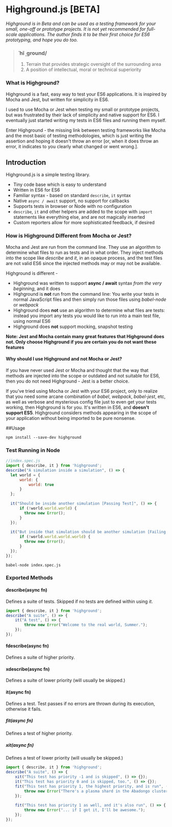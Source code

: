 # Highground.js [BETA]
*Highground is in Beta and can be used as a testing framework for your small, one-off or prototype projects. It is not yet recommended for full-scale applications. The author finds it to be their first choice for ES6 prototyping, and hope you do too.*

> ### ˈhī ˌɡround/
> 1. Terrain that provides strategic oversight of the surrounding area
> 2. A position of intellectual, moral or technical superiority

### What is Highground?  

Highground is a fast, easy way to test your ES6 applications. It is inspired by Mocha and Jest, but written for simplicity in ES6.

I used to use Mocha or Jest when testing my small or prototype projects, but was frustrated by their lack of simplicity and native support for ES6. I eventually just started writing my tests in ES6 files and running them myself. 
 
 Enter Highground - the missing link between testing frameworks like Mocha and the most basic of testing methodologies, which is just writing the assertion and hoping it doesn't throw an error [or, when it does throw an error, it indicates to you clearly what changed or went wrong.].
## Introduction

Highground.js is a simple testing library.
- Tiny code base which is easy to understand
- Written in ES6 for ES6
- Familiar syntax - based on standard `describe`, `it` syntax
- Native `async / await` support, no support for callbacks
- Supports tests in browser or Node with no configuration
- `describe`, `it` and other helpers are added to the scope with `import` statements like everything else, and are not magically inserted
- Custom reporters allow for more sophisticated feedback, if desired 

 
### How is Highground Different from Mocha or Jest?

Mocha and Jest are run from the command line. They use an algorithm to determine what files to run as tests and in what order. They inject methods into the scope like *describe* and *it*, in an opaque process, and the test files are not valid ES6 since the injected methods may or may not be available.

Highground is different - 
- Highground was written to support **async / await** syntax *from the very beginning*, and it does
- Highground is **not** run from the command line: You write your tests in normal JavaScript files and then simply run those files using *babel-node* or *webpack*
- Highground does **not** use an algorithm to determine what files are tests: instead you import any tests you would like to run into a main test file, using normal ES6
- Highground does **not** support mocking, snapshot testing 

**Note: Jest and Mocha contain many great features that Highground does not. Only choose Highground if you are certain you do not want these features** 

#### Why should I use Highground and not Mocha or Jest?
If you have never used Jest or Mocha and thought that the way that methods are injected into the scope or outdated and not suitable for ES6, then you do not need Highground - Jest is a better choice.

If you've tried using Mocha or Jest with your ES6 project, only to realize that you need some arcane combination of *babel*, *webpack*, *babel-jest*, etc, as well as verbose and mysterious config file just to even get your tests working, then Highground is for you. It's written in ES6, and **doesn't support ES5**. Highground considers methods appearing in the scope of your application without being imported to be pure nonsense.

##Usage

```
npm install --save-dev highground
```

### Test Running in Node
```javascript
//index.spec.js
import { describe, it } from 'highground';
describe("A simulation inside a simulation", () => {
  let world = {
      world: {
          world: true
      }
  };
    
  it("Should be inside another simulation [Passing Test]", () => {
      if (!world.world.world) {
        throw new Error();      
      }
  });
    
  it("But inside that simulation should be another simulation [Failing Test]", () => {
      if (!world.world.world.world) {
        throw new Error();
      }
  });
}); 
```

```
babel-node index.spec.js
```

### Exported Methods
#### describe(async fn)
Defines a suite of tests. Skipped if no tests are defined within using *it*.
```javascript
import { describe, it } from 'highground';
describe("A suite", () => {
    it("A test", () => {
        throw new Error("Welcome to the real world, Summer.");      
    });
}); 
```


#### fdescribe(async fn)
Defines a suite of higher priority.
#### xdescribe(async fn)
Defines a suite of lower priority (will usually be skipped.)
#### it(async fn)
Defines a test. Test passes if no errors are thrown during its execution, otherwise it fails.

##### fit(async fn)
Defines a test of higher priority. 

##### xit(async fn)
Defines a test of lower priority (will usually be skipped.)

```javascript
import { describe, it } from 'highground';
describe("A suite", () => {
    xit("This test has priority -1 and is skipped", () => {});
    it("This test has priority 0 and is skipped, too.", () => {});
    fit("This test has priority 1, the highest priority, and is run", () => {
        throw new Error("There's a plasma shard in the Abadongo cluster...");
    });
    
    fit("This test has priority 1 as well, and it's also run", () => {
        throw new Error("... if I get it, I'll be awesome.");
    });
});
```
